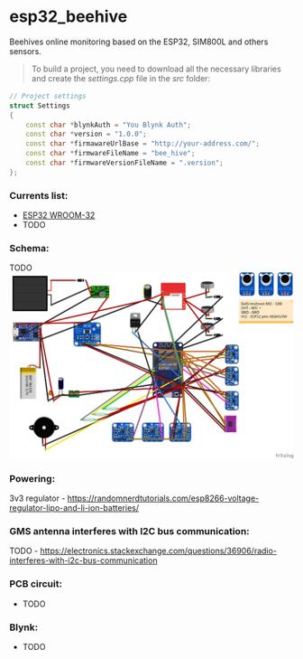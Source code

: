 # esp32_beehive
Beehives online monitoring based on the ESP32, SIM800L and others sensors.

> To build a project, you need to download all the necessary libraries and create the *settings.cpp* file in the *src* folder:
```c++
// Project settings
struct Settings
{
    const char *blynkAuth = "You Blynk Auth";
    const char *version = "1.0.0";
    const char *firmawareUrlBase = "http://your-address.com/";
    const char *firmwareFileName = "bee_hive";
    const char *firmwareVersionFileName = ".version";
};
```

### Currents list:

* [ESP32 WROOM-32](https://www.aliexpress.com/item/ESP32-ESP-32-ESP32S-ESP-32S-CP2102-Wireless-WiFi-Bluetooth-Development-Board-Micro-USB-Dual-Core/32867696371.html)
* TODO

### Schema:
TODO
![Schema](https://github.com/vitzaoral/esp32_beehive/blob/master/schema/schema.png)

### Powering:
3v3 regulator - https://randomnerdtutorials.com/esp8266-voltage-regulator-lipo-and-li-ion-batteries/

### GMS antenna interferes with I2C bus communication:
TODO - https://electronics.stackexchange.com/questions/36906/radio-interferes-with-i2c-bus-communication

### PCB circuit:
* TODO

### Blynk:
* TODO
